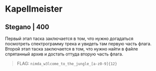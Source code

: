 # Kapellmeister
## Stegano | 400

Первый этап таска заключается в том, что нужно догадаться посмотреть спектрограмму трека и увидеть там первую часть флага.
Второй этап таска заключается в том, что нужно найти в файле спрятанный архив и достать оттуда вторую часть флага.

> FLAG: `nimda_w3lcome_to_the_jungle_[a-z0-9]{12}`
